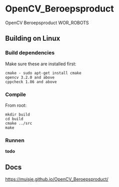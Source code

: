 # OpenCV_Beroepsproduct
OpenCV Beroepsproduct WOR_ROBOTS

## Building on Linux

### Build dependencies

Make sure these are installed first:

    cmake - sudo apt-get install cmake
    opencv 3.2.0 and above
    cppcheck 1.86 and above


### Compile

From root:

```
mkdir build
cd build
cmake ../src
make
```

### Runnen

**todo**

## Docs

https://muisje.github.io/OpenCV_Beroepsproduct/
